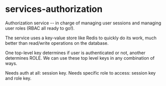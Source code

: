 # services-authorization

Authorization service -- in charge of managing user sessions and managing user roles (RBAC all ready to go!).

The service uses a key-value store like Redis to quickly do its work, much better than read/write operations on the database.

One top-level key determines if user is authenticated or not, another determines ROLE. We can use these top level keys in any combination of ways.

Needs auth at all: session key.
Needs specific role to access: session key and role key.
